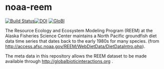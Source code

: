 # noaa-reem
[![Build Status](https://travis-ci.org/globalbioticinteractions/noaa-reem.svg)](https://travis-ci.org/globalbioticinteractions/noaa-reem)[![DOI](https://zenodo.org/badge/26293374.svg)](https://zenodo.org/badge/latestdoi/26293374) [![GloBI](http://api.globalbioticinteractions.org/interaction.svg?accordingTo=globalbioticinteractions/noaa-reem)](http://globalbioticinteractions.org/?accordingTo=globalbioticinteractions/noaa-reem)

The Resource Ecology and Ecosystem Modeling Program (REEM) at the Alaska Fisheries Science Center maintains a North Pacific groundfish diet data time series that dates back to the early 1980s for many species. (from http://access.afsc.noaa.gov/REEM/WebDietData/DietDataIntro.php).

The meta data in this repository allows the REEM dataset to be made available through http://globalbioticinteractions.org  .
